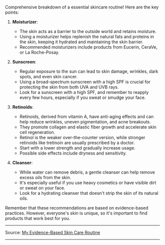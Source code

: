 Comprehensive breakdown of a essential skincare routine! Here are the key points:

1. **Moisturizer**: 
	- The skin acts as a barrier to the outside world and retains moisture. 
	- Using a moisturizer helps replenish the natural fats and proteins in the skin, keeping it hydrated and maintaining the skin barrier. 
	- Recommended moisturizers include products from Eucerin, CeraVe, or La Roche-Posay.

2. **Sunscreen**: 
	- Regular exposure to the sun can lead to skin damage, wrinkles, dark spots, and even skin cancer. 
	- Using a broad-spectrum sunscreen with a high SPF is crucial for protecting the skin from both UVA and UVB rays. 
	- Look for a sunscreen with a high SPF, and remember to reapply every few hours, especially if you sweat or smudge your face.

3. **Retinoids**: 
	- Retinoids, derived from vitamin A, have anti-aging effects and can help reduce wrinkles, uneven pigmentation, and acne breakouts. 
	- They promote collagen and elastic fiber growth and accelerate skin cell regeneration. 
	- Retinol is the weaker over-the-counter version, while stronger retinoids like tretinoin are usually prescribed by a doctor. 
	- Start with a lower strength and gradually increase usage. 
	- Possible side effects include dryness and sensitivity.

4. **Cleanser**: 
	- While water can remove debris, a gentle cleanser can help remove excess oils from the skin. 
	- It's especially useful if you use heavy cosmetics or have visible dirt or sweat on your face. 
	- Look for a hydrating cleanser that doesn't strip the skin of its natural oils.

Remember that these recommendations are based on evidence-based practices. However, everyone's skin is unique, so it's important to find products that work best for you.

---
Source: [My Evidence-Based Skin Care Routine](https://youtu.be/OrElyY7MFVs) 

---
